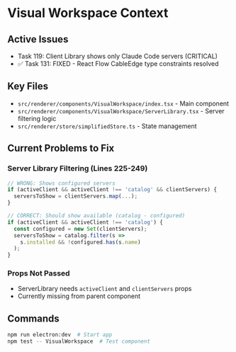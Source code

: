 # Visual Workspace Context

## Active Issues
- Task 119: Client Library shows only Claude Code servers (CRITICAL)
- ✅ Task 131: FIXED - React Flow CableEdge type constraints resolved

## Key Files
- `src/renderer/components/VisualWorkspace/index.tsx` - Main component
- `src/renderer/components/VisualWorkspace/ServerLibrary.tsx` - Server filtering logic
- `src/renderer/store/simplifiedStore.ts` - State management

## Current Problems to Fix

### Server Library Filtering (Lines 225-249)
```typescript
// WRONG: Shows configured servers
if (activeClient && activeClient !== 'catalog' && clientServers) {
  serversToShow = clientServers.map(...);
}

// CORRECT: Should show available (catalog - configured)
if (activeClient && activeClient !== 'catalog') {
  const configured = new Set(clientServers);
  serversToShow = catalog.filter(s =>
    s.installed && !configured.has(s.name)
  );
}
```

### Props Not Passed
- ServerLibrary needs `activeClient` and `clientServers` props
- Currently missing from parent component

## Commands
```bash
npm run electron:dev  # Start app
npm test -- VisualWorkspace  # Test component
```